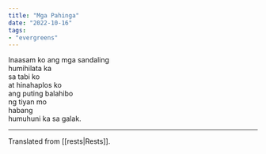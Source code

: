 ```yaml
---
title: "Mga Pahinga"
date: "2022-10-16"
tags:
- "evergreens"
---
```


Inaasam ko ang mga sandaling  
humihilata ka  
sa tabi ko  
at hinahaplos ko  
ang puting balahibo  
ng tiyan mo  
habang  
humuhuni ka sa galak.  

---

Translated from [[rests|Rests]].